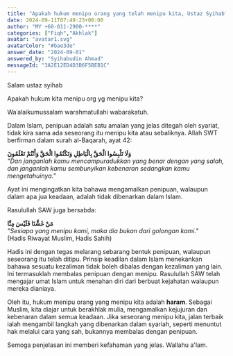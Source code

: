 ```yaml
---
title: "Apakah hukum menipu orang yang telah menipu kita, Ustaz Syihab?"
date: 2024-09-11T07:49:23+08:00
author: "MY +60-011-2900-****"
categories: ["Fiqh","Akhlak"]
avatar: "avatar1.svg"
avatarColor: "#bae3de"
answer_date: "2024-09-01"
answered_by: "Syihabudin Ahmad"
messageId: "3A2E12ED4D3B6F5BEB1C"
---
```


Salam ustaz syihab 

Apakah hukum kita menipu org yg menipu kita?

<!--more-->

Waʿalaikumussalam warahmatullahi wabarakatuh.

Dalam Islam, penipuan adalah satu amalan yang jelas ditegah oleh syariat, tidak kira sama ada seseorang itu menipu kita atau sebaliknya. Allah SWT berfirman dalam surah al-Baqarah, ayat 42:

**وَلَا تَلْبِسُوا الْحَقَّ بِالْبَاطِلِ وَتَكْتُمُوا الْحَقَّ وَأَنْتُمْ تَعْلَمُونَ**  
_"Dan janganlah kamu mencampuradukkan yang benar dengan yang salah, dan janganlah kamu sembunyikan kebenaran sedangkan kamu mengetahuinya."_

Ayat ini mengingatkan kita bahawa mengamalkan penipuan, walaupun dalam apa jua keadaan, adalah tidak dibenarkan dalam Islam.

Rasulullah SAW juga bersabda:

**مَنْ غَشَّنَا فَلَيْسَ مِنَّا**  
_"Sesiapa yang menipu kami, maka dia bukan dari golongan kami."_  
(Hadis Riwayat Muslim, Hadis Sahih)

Hadis ini dengan tegas melarang sebarang bentuk penipuan, walaupun seseorang itu telah ditipu. Prinsip keadilan dalam Islam menekankan bahawa sesuatu kezaliman tidak boleh dibalas dengan kezaliman yang lain. Ini termasuklah membalas penipuan dengan menipu. Rasulullah SAW telah mengajar umat Islam untuk menahan diri dari berbuat kejahatan walaupun mereka dianiaya.

Oleh itu, hukum menipu orang yang menipu kita adalah **haram**. Sebagai Muslim, kita diajar untuk berakhlak mulia, mengamalkan kejujuran dan kebenaran dalam semua keadaan. Jika seseorang menipu kita, jalan terbaik ialah mengambil langkah yang dibenarkan dalam syariah, seperti menuntut hak melalui cara yang sah, bukannya membalas dengan penipuan.

Semoga penjelasan ini memberi kefahaman yang jelas. Wallahu a'lam.
